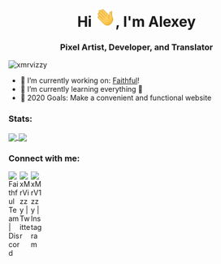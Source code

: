 <h1 align="center">Hi <img src="https://raw.githubusercontent.com/ABSphreak/ABSphreak/master/gifs/Hi.gif" width="40px" />, I'm Alexey</h1>
<h3 align="center">Pixel Artist, Developer, and Translator</h3>
<p align="left"> <img src="https://komarev.com/ghpvc/?username=xmrvizzy" alt="xmrvizzy" /> </p>

- 🔭 I’m currently working on: [Faithful][website]!
- 🌱 I’m currently learning everything 🤣
- 🥅 2020 Goals: Make a convenient and functional website

### Stats:
<a href="https://github.com/xmrvizzy">
 <img align="center" src="https://github-readme-stats.vercel.app/api?username=xmrvizzy&show_icons=true&theme=light&line_height=27" height="200px"/>
</a>
<a href="https://github.com/xmrvizzy">
  <img align="center" src="https://github-readme-stats.vercel.app/api/top-langs/?username=xmrvizzy&theme=light&hide_langs_below=1" height="200px" />
</a>

### Connect with me:

[<img align="left" alt="Faithful Team | Discord" width="22px" src="https://cdn.jsdelivr.net/npm/simple-icons@v3/icons/discord.svg" />][discord]
[<img align="left" alt="xMrVizzy | Twitter" width="22px" src="https://cdn.jsdelivr.net/npm/simple-icons@v3/icons/twitter.svg" />][twitter]
[<img align="left" alt="xMrV1zzy | Instagram" width="22px" src="https://cdn.jsdelivr.net/npm/simple-icons@v3/icons/instagram.svg" />][instagram]

<br />

[website]: https://faithful.team
[discord]: https://discord.gg/u2C4pBr
[twitter]: https://twitter.com/xmrvizzy
[instagram]: https://instagram.com/xmrv1zzy
